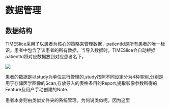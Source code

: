 # 数据管理

## 数据结构
TIMESlice采用了以患者为核心的策略来管理数据，patientId是所有患者的唯一标识。患者中包含了该患者的所有数据，当导入数据时，TIMESlice会自动根据patientId将对应数据放到对应患者名下。

![](/images/dataManage/dataStructure.png)

患者的数据是以study为单位进行管理的,study按照不同设定分为4种类别,分别是用于存储医学图像的Scan<v-icon size='small' icon="mdi-image-multiple" color='yellow'/>,存放导入的表格条目的Report<v-icon size='small' icon="mdi-file-chart" color='yellow'/>,提取影像参数所得的Feature<v-icon size='small' icon="mdi-blur" color='yellow'/>及用户手动创建的Note<v-icon size='small' icon="mdi-text-box" color='yellow'/>.

患者本身则由类似文件夹的系统管理。为何说类似呢，因为这里

